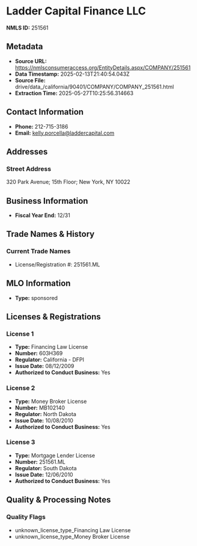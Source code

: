 # Ladder Capital Finance LLC

**NMLS ID:** 251561

## Metadata
- **Source URL:** https://nmlsconsumeraccess.org/EntityDetails.aspx/COMPANY/251561
- **Data Timestamp:** 2025-02-13T21:40:54.043Z
- **Source File:** drive/data_/california/90401/COMPANY/COMPANY_251561.html
- **Extraction Time:** 2025-05-27T10:25:56.314663

## Contact Information
- **Phone:** 212-715-3186
- **Email:** kelly.porcella@laddercapital.com

## Addresses
### Street Address
320 Park Avenue; 15th Floor; New York, NY 10022

## Business Information
- **Fiscal Year End:** 12/31

## Trade Names & History
### Current Trade Names
- License/Registration #: 251561.ML

## MLO Information
- **Type:** sponsored

## Licenses & Registrations

### License 1
- **Type:** Financing Law License
- **Number:** 603H369
- **Regulator:** California - DFPI
- **Issue Date:** 08/12/2009
- **Authorized to Conduct Business:** Yes

### License 2
- **Type:** Money Broker License
- **Number:** MB102140
- **Regulator:** North Dakota
- **Issue Date:** 10/08/2010
- **Authorized to Conduct Business:** Yes

### License 3
- **Type:** Mortgage Lender License
- **Number:** 251561.ML
- **Regulator:** South Dakota
- **Issue Date:** 12/06/2010
- **Authorized to Conduct Business:** Yes

## Quality & Processing Notes
### Quality Flags
- unknown_license_type_Financing Law License
- unknown_license_type_Money Broker License
